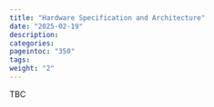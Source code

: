 ```yaml
---
title: "Hardware Specification and Architecture"
date: "2025-02-19"
description:
categories:
pageintoc: "350"
tags:
weight: "2"
---
```


<a id="hardware-spec-and-architecture-ovh-opennebula-onprem-cloud-solution"></a>

<!--# Hardware Specification and Architecture -->

TBC

